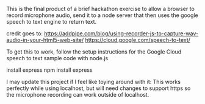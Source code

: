 This is the final product of a brief hackathon exercise to allow a browser to record microphone audio, send it to a node server that then uses the google speech to text engine to return text. 

credit goes to: 
https://addpipe.com/blog/using-recorder-js-to-capture-wav-audio-in-your-html5-web-site/
https://cloud.google.com/speech-to-text/

To get this to work, follow the setup instructions for the Google Cloud speech to text sample code with node.js

install express
npm install express

I may update this project if I feel like toying around with it: 
This works perfectly while using localhost, but will need changes to support https so the microphone recording can work outside of localhost. 
